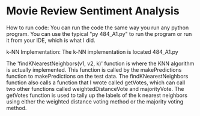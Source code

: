 # Movie Review Sentiment Analysis

How to run code:
You can run the code the same way you run any python program. You can use the typical "py 484_A1.py" to run the program
or run it from your IDE, which is what I did.

k-NN Implementation:
The k-NN implementation is located 484_A1.py

The 'findKNearestNeighbors(v1, v2, k)' function is where the KNN algorithm is actually implemented. This function is called by the
makePredictions function to makePredictions on the test data. The findKNearestNeighbors function also calls a function that I wrote
called getVotes, which can call two other functions called weightedDistanceVote and majorityVote. The getVotes function is used to
tally up the labels of the k nearest neighbors using either the weighted distance voting method or the majority voting method.
